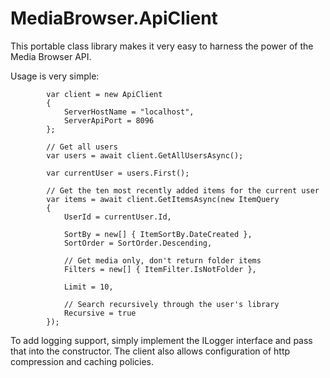 MediaBrowser.ApiClient
======================

This portable class library makes it very easy to harness the power of the Media Browser API.

Usage is very simple:

            var client = new ApiClient
            {
                ServerHostName = "localhost",
                ServerApiPort = 8096
            };

            // Get all users
            var users = await client.GetAllUsersAsync();

            var currentUser = users.First();

            // Get the ten most recently added items for the current user
            var items = await client.GetItemsAsync(new ItemQuery
            {
                UserId = currentUser.Id,

                SortBy = new[] { ItemSortBy.DateCreated },
                SortOrder = SortOrder.Descending,

                // Get media only, don't return folder items
                Filters = new[] { ItemFilter.IsNotFolder },

                Limit = 10,

                // Search recursively through the user's library
                Recursive = true
            });

To add logging support, simply implement the ILogger interface and pass that into the constructor. The client also allows configuration of http compression and caching policies.